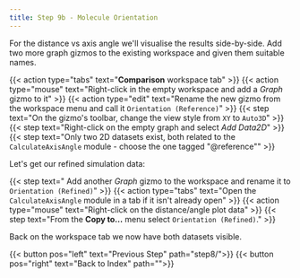 ```yaml
---
title: Step 9b - Molecule Orientation
---
```



For the distance vs axis angle we'll visualise the results side-by-side. Add two more graph gizmos to the existing workspace and given them suitable names.

{{< action type="tabs" text="**Comparison** workspace tab" >}}
{{< action type="mouse" text="Right-click in the empty workspace and add a _Graph_ gizmo to it" >}}
{{< action type="edit" text="Rename the new gizmo from the workspace menu and call it `Orientation (Reference)`" >}}
{{< step text="On the gizmo's toolbar, change the view style from `XY` to `Auto3D`" >}}
{{< step text="Right-click on the empty graph and select _Add Data2D_" >}}
{{< step text="Only two 2D datasets exist, both related to the `CalculateAxisAngle` module - choose the one tagged \"@reference\"" >}}

Let's get our refined simulation data:

{{< step text=" Add another _Graph_ gizmo to the workspace and rename it to `Orientation (Refined)`" >}}
{{< action type="tabs" text="Open the `CalculateAxisAngle` module in a tab if it isn't already open" >}}
{{< action type="mouse" text="Right-click on the distance/angle plot data" >}}
{{< step text="From the **Copy to...** menu select `Orientation (Refined)`." >}}


Back on the workspace tab we now have both datasets visible.


{{< button pos="left" text="Previous Step" path="step8/">}}
{{< button pos="right" text="Back to Index" path="">}}
